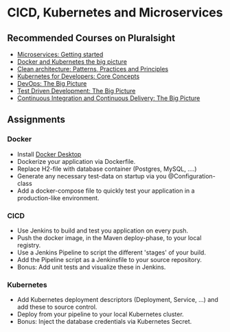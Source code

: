 # CICD, Kubernetes and Microservices

## Recommended Courses on Pluralsight
* [Microservices: Getting started](https://www.pluralsight.com/courses/getting-started-microservices)
* [Docker and Kubernetes the big picture](https://www.pluralsight.com/courses/docker-kubernetes-big-picture)
* [Clean architecture: Patterns, Practices and Principles](https://www.pluralsight.com/courses/clean-architecture-patterns-practices-principles)
* [Kubernetes for Developers: Core Concepts](https://www.pluralsight.com/courses/kubernetes-developers-core-concepts)
* [DevOps: The Big Picture](https://www.pluralsight.com/courses/devops-big-picture)
* [Test Driven Development: The Big Picture](https://www.pluralsight.com/courses/test-driven-development-big-picture)
* [Continuous Integration and Continuous Delivery: The Big Picture](https://www.pluralsight.com/courses/continuous-integration-delivery-big-picture)

## Assignments

### Docker
* Install [Docker Desktop](https://docs.docker.com/docker-for-windows/install/)
* Dockerize your application via Dockerfile.
* Replace H2-file with database container (Postgres, MySQL, ....)
* Generate any necessary test-data on startup via you @Configuration-class
* Add a docker-compose file to quickly test your application in a production-like environment.

### CICD
* Use Jenkins to build and test you application on every push.
* Push the docker image, in the Maven deploy-phase, to your local registry.
* Use a Jenkins Pipeline to script the different 'stages' of your build.
* Add the Pipeline script as a Jenkinsfile to your source repository.
* Bonus: Add unit tests and visualize these in Jenkins.

### Kubernetes
* Add Kubernetes deployment descriptors (Deployment, Service, ...) and add these to source control.
* Deploy from your pipeline to your local Kubernetes cluster.
* Bonus: Inject the database credentials via Kubernetes Secret.
